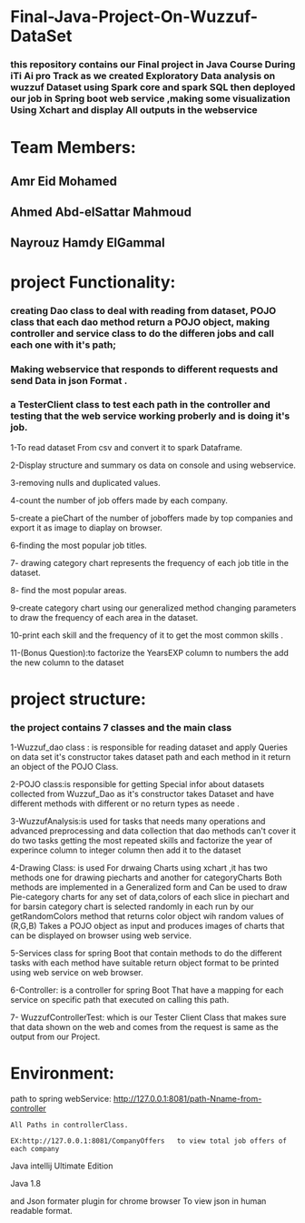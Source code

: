 # Final-Java-Project-On-Wuzzuf-DataSet
### this repository contains our Final project in Java Course During iTi Ai pro Track as we created Exploratory Data analysis on wuzzuf Dataset using Spark core and spark SQL then deployed our job in Spring boot web service ,making some visualization Using Xchart and display All outputs in the webservice 
# Team Members:
## Amr Eid Mohamed
## Ahmed Abd-elSattar Mahmoud 
## Nayrouz Hamdy ElGammal 

# project Functionality:
### creating Dao class to deal with reading from dataset, POJO class that each dao method return a POJO object, making controller and service class to do the differen jobs and call each one with it's path;
### Making webservice that responds to different requests and send Data in json Format .
### a TesterClient class to test each path in the controller and testing that the web service working proberly and is doing it's job.

1-To read dataset From csv and convert it to spark Dataframe.

2-Display structure and summary os data on console and using webservice.

3-removing nulls and duplicated values.

4-count the number of job offers made by each company.

5-create a pieChart of the number of joboffers made by top companies and export it as image to diaplay on browser.

6-finding the most popular job titles.

7- drawing category chart represents the frequency of each job title in the dataset.

8- find the most popular areas.

9-create category chart using our generalized method changing parameters to draw the frequency of each area in the dataset.

10-print each skill and the frequency of it to get the most common skills .

11-(Bonus Question):to factorize the YearsEXP column to numbers the add the new column to the dataset

# project structure:

### the project contains 7 classes and the main class


1-Wuzzuf_dao class : is responsible for reading dataset and apply Queries on data set it's constructor takes dataset path and each method in it return an object of the POJO Class.

2-POJO class:is responsible for getting Special infor about datasets collected from Wuzzuf_Dao as it's constructor takes Dataset<Row> and have different methods with different or no return types as neede .
    
3-WuzzufAnalysis:is used for tasks that needs many operations and advanced preprocessing and data collection that dao methods can't cover it do two tasks
    getting the most repeated skills    and   factorize the year of experince column to integer column then add it to the dataset
    
4-Drawing Class: is used For drwaing Charts using xchart ,it has two methods one for drawing piecharts and another for categoryCharts 
  Both methods are implemented in a Generalized form and Can be used to draw Pie-category charts for any set of data,colors of each slice in piechart and for barsin category chart is selected randomly in each run by our getRandomColors method that returns color object wih random values of (R,G,B)
  Takes a POJO object as input and produces images of charts that can be displayed on browser using web service.
    
5-Services class for spring Boot that contain methods to do the different tasks with each method have suitable return object format to be printed using web service on web browser.
    
6-Controller: is a controller for spring Boot That have a mapping for each service on specific path that executed on calling this path.
    
7- WuzzufControllerTest: which is our Tester Client Class that makes sure that data shown on the web and comes from the request is same as the output from our Project.
    
  
  
 # Environment:
    
  path to spring webService:  http://127.0.0.1:8081/path-Nname-from-controller  
    
    All Paths in controllerClass.
    
    EX:http://127.0.0.1:8081/CompanyOffers   to view total job offers of each company
    
  Java intellij Ultimate Edition
    
  Java 1.8
    
  and Json formater plugin for chrome browser To view json in human readable format.
    
  
  
